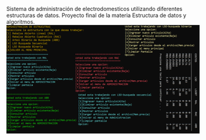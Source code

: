 Sistema de administración de electrodomesticos utilizando diferentes estructuras de datos. Proyecto final de la materia Estructura de datos y algoritmos.
![](https://github.com/gipage/prc-maq-EDA/blob/main/PresentacionEDA.jpg)
